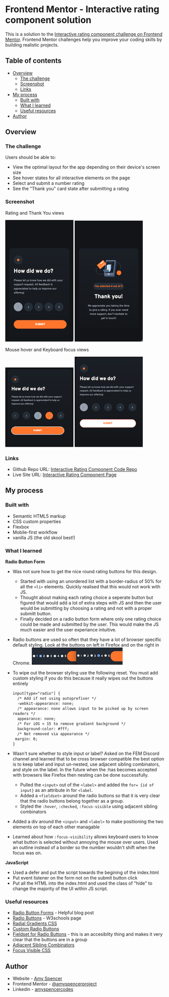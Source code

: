 # Frontend Mentor - Interactive rating component solution

This is a solution to the [Interactive rating component challenge on Frontend Mentor](https://www.frontendmentor.io/challenges/interactive-rating-component-koxpeBUmI). Frontend Mentor challenges help you improve your coding skills by building realistic projects.

## Table of contents

- [Overview](#overview)
  - [The challenge](#the-challenge)
  - [Screenshot](#screenshot)
  - [Links](#links)
- [My process](#my-process)
  - [Built with](#built-with)
  - [What I learned](#what-i-learned)
  - [Useful resources](#useful-resources)
- [Author](#author)

## Overview

### The challenge

Users should be able to:

- View the optimal layout for the app depending on their device's screen size
- See hover states for all interactive elements on the page
- Select and submit a number rating
- See the "Thank you" card state after submitting a rating

### Screenshot

Rating and Thank You views

![](./screenshots/mobile%20view%20rate.png) ![](./screenshots/mobile%20view%20thank%20you.png)

Mouse hover and Keyboard focus views

![](./screenshots/hover%20focus%20states.png) ![](./screenshots/hover%20focus%20state%20mouse.png)

### Links

- Github Repo URL: [Interactive Rating Component Code Repo](https://github.com/amyspencerproject/interactive-rating-component)
- Live Site URL: [Interactive Rating Component Page](https://amyspencerproject.github.io/interactive-rating-component/)

## My process

### Built with

- Semantic HTML5 markup
- CSS custom properties
- Flexbox
- Mobile-first workflow
- vanilla JS (the old skool best!)

### What I learned

**Radio Button Form**

- Was not sure how to get the nice round rating buttons for this design.

  - Started with using an unordered list with a border-radius of 50% for all the `<li>` elements. Quickly realised that this would not work with JS.
  - Thought about making each rating choice a seperate button but figured that would add a lot of extra steps with JS and then the user would be submitting by choosing a rating and not with a proper submitt button.
  - Finally decided on a radio button form where only one rating choice could be made and submitted by the user. This would make the JS much easier and the user experiance intuitive.

- Radio buttons are used so often that they have a lot of browser specific default styling. Look at the buttons on left in Firefox and on the right in Chrome.
  ![](./screenshots/screenshot%20radio%20buttons.png)

- To wipe out the browser styling use the following reset. You must add custom styling if you do this because it really wipes out the buttons entirely

  ```
  input[type="radio"] {
    /* Add if not using autoprefixer */
    -webkit-appearance: none;
    /* appearance: none allows input to be picked up by screen readers */
    appearance: none;
    /* For iOS < 15 to remove gradient background */
    background-color: #fff;
    /* Not removed via appearance */
   margin: 0;
  }
  ```

- Wasn't sure whether to style input or label? Asked on the FEM Discord channel and learned that to be cross browser compatible the best option is to keep label and input un-nested, use adjacent sibling combinators, and style on the label. In the future when the :has becomes accepted with browsers like Firefox then nesting can be done successfully.

  - Pulled the `<input>` out of the `<label>` and added the `for= {id of input}` as an attribute in for `<label`.
  - Added a `<fieldset>` around the radio buttons so that it is very clear that the radio buttons belong together as a group.
  - Styled the `:hover`, `:checked`, `:focus-visible` using adjacent sibling combinators

- Added a div around the `<input>` and `<label>` to make positioning the two elements on top of each other managable

- Learned about how `:focus-visibility` allows keyboard users to know what button is selected without annoying the mouse over users. Used an outline instead of a border so the number wouldn't shift when the focus was on.

**JavaScript**

- Used a defer and put the script towards the begining of the index.html
- Put event listener on the form not on the submit button click
- Put all the HTML into the index.html and used the class of "hide" to change the majority of the UI within JS script.

### Useful resources

- [Radio Button Forms](https://blog.hubspot.com/website/html-radio-button) - Helpful blog post
- [Radio Buttons](https://www.w3schools.com/tags/att_input_type_radio.asp) - W3schools page
- [Radial Gradients CSS](https://developer.mozilla.org/en-US/docs/Web/CSS/gradient/radial-gradient)
- [Custom Radio Buttons](https://moderncss.dev/pure-css-custom-styled-radio-buttons/)
- [Fieldset for Radio Buttons](https://www.w3.org/WAI/tutorials/forms/grouping/#radio-buttons) - this is an accesiblity thing and makes it very clear that the buttons are in a group
- [Adjacent Sibling Combinators](https://moderncss.dev/guide-to-advanced-css-selectors-part-one/#adjacent-sibling-combinator)
- [Focus Visible CSS](https://css-tricks.com/almanac/selectors/f/focus-visible/)

## Author

- Website - [Amy Spencer](https://spencerproject.com/)
- Frontend Mentor - [@amyspencerproject](https://www.frontendmentor.io/profile/amyspencerproject)
- Linkedin - [amyspencercodes](https://www.linkedin.com/in/amyspencercodes/)
